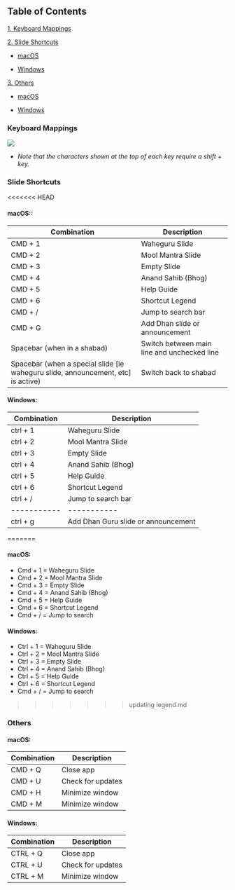 ## Table of Contents

[1. Keyboard Mappings](#mappings)

[2. Slide Shortcuts](#slides)

- [macOS](#macos-slides)

- [Windows](#windows-slides)

[3. Others](#others)

- [macOS](#macos-others)

- [Windows](#windows-others)

### <a name="mappings">Keyboard Mappings</a>

![](./assets/img/help_images/web-desktop-keyboard-map.png)

- _Note that the characters shown at the top of each key require a shift + key._

### <a name="slides">Slide Shortcuts</a>

<<<<<<< HEAD
#### <a name="macos-slides">macOS:</a>:

| Combination                                | Description                                 |
| ------------------------------------------ | ------------------------------------------- |
| CMD + 1                                    | Waheguru Slide                              |
| CMD + 2                                    | Mool Mantra Slide                           |
| CMD + 3                                    | Empty Slide                                 |
| CMD + 4                                    | Anand Sahib (Bhog)                          |
| CMD + 5                                    | Help Guide                                  |
| CMD + 6                                    | Shortcut Legend                             |
| CMD + /                                    | Jump to search bar                          |
| CMD + G                                    | Add Dhan slide or announcement         |
| Spacebar (when in a shabad)                | Switch between main line and unchecked line |
| Spacebar (when a special slide [ie waheguru slide, announcement, etc] is active) | Switch back to shabad                       |

#### <a name="windows-slides">Windows:</a>

| Combination | Description                         |
| ----------- | ----------------------------------- |
| ctrl + 1    | Waheguru Slide                      |
| ctrl + 2    | Mool Mantra Slide                   |
| ctrl + 3    | Empty Slide                         |
| ctrl + 4    | Anand Sahib (Bhog)                  |
| ctrl + 5    | Help Guide                          |
| ctrl + 6    | Shortcut Legend                     |
| ctrl + /    | Jump to search bar                  |
| ----------- | -----------                         |
| ctrl + g    | Add Dhan Guru slide or announcement |
=======
#### macOS:

- Cmd + 1 = Waheguru Slide
- Cmd + 2 = Mool Mantra Slide
- Cmd + 3 = Empty Slide
- Cmd + 4 = Anand Sahib (Bhog)
- Cmd + 5 = Help Guide
- Cmd + 6 = Shortcut Legend
- Cmd + / = Jump to search

#### Windows:

- Ctrl + 1 = Waheguru Slide
- Ctrl + 2 = Mool Mantra Slide
- Ctrl + 3 = Empty Slide
- Ctrl + 4 = Anand Sahib (Bhog)
- Ctrl + 5 = Help Guide
- Ctrl + 6 = Shortcut Legend
- Cmd + / = Jump to search
>>>>>>> updating legend.md

### <a name="others">Others</a>

#### <a name ="macos-others">macOS:</a>

| Combination | Description       |
| ----------- | ----------------- |
| CMD + Q     | Close app         |
| CMD + U     | Check for updates |
| CMD + H     | Minimize window   |
| CMD + M     | Minimize window   |

#### <a name ="windows-others">Windows:</a>

| Combination | Description       |
| ----------- | ----------------- |
| CTRL + Q    | Close app         |
| CTRL + U    | Check for updates |
| CTRL + M    | Minimize window   |
